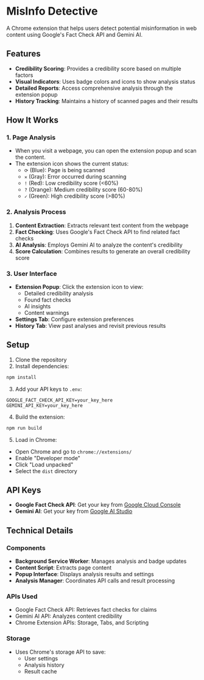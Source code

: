 # MisInfo Detective

A Chrome extension that helps users detect potential misinformation in web content using Google's Fact Check API and Gemini AI.

## Features

- **Credibility Scoring**: Provides a credibility score based on multiple factors
- **Visual Indicators**: Uses badge colors and icons to show analysis status
- **Detailed Reports**: Access comprehensive analysis through the extension popup
- **History Tracking**: Maintains a history of scanned pages and their results

## How It Works

### 1. Page Analysis
- When you visit a webpage, you can open the extension popup and scan the content.
- The extension icon shows the current status:
  - `⟳` (Blue): Page is being scanned
  - `✕` (Gray): Error occurred during scanning
  - `!` (Red): Low credibility score (<60%)
  - `?` (Orange): Medium credibility score (60-80%)
  - `✓` (Green): High credibility score (>80%)

### 2. Analysis Process
1. **Content Extraction**: Extracts relevant text content from the webpage
2. **Fact Checking**: Uses Google's Fact Check API to find related fact checks
3. **AI Analysis**: Employs Gemini AI to analyze the content's credibility
4. **Score Calculation**: Combines results to generate an overall credibility score

### 3. User Interface
- **Extension Popup**: Click the extension icon to view:
  - Detailed credibility analysis
  - Found fact checks
  - AI insights
  - Content warnings
- **Settings Tab**: Configure extension preferences
- **History Tab**: View past analyses and revisit previous results

## Setup

1. Clone the repository
2. Install dependencies:
```bash
npm install
```

3. Add your API keys to `.env`:
```
GOOGLE_FACT_CHECK_API_KEY=your_key_here
GEMINI_API_KEY=your_key_here
```

4. Build the extension:
```bash
npm run build
```

5. Load in Chrome:
- Open Chrome and go to `chrome://extensions/`
- Enable "Developer mode"
- Click "Load unpacked"
- Select the `dist` directory

## API Keys

- **Google Fact Check API**: Get your key from [Google Cloud Console](https://console.cloud.google.com/)
- **Gemini AI**: Get your key from [Google AI Studio](https://makersuite.google.com/app/apikey)

## Technical Details

### Components
- **Background Service Worker**: Manages analysis and badge updates
- **Content Script**: Extracts page content
- **Popup Interface**: Displays analysis results and settings
- **Analysis Manager**: Coordinates API calls and result processing

### APIs Used
- Google Fact Check API: Retrieves fact checks for claims
- Gemini AI API: Analyzes content credibility
- Chrome Extension APIs: Storage, Tabs, and Scripting

### Storage
- Uses Chrome's storage API to save:
  - User settings
  - Analysis history
  - Result cache
